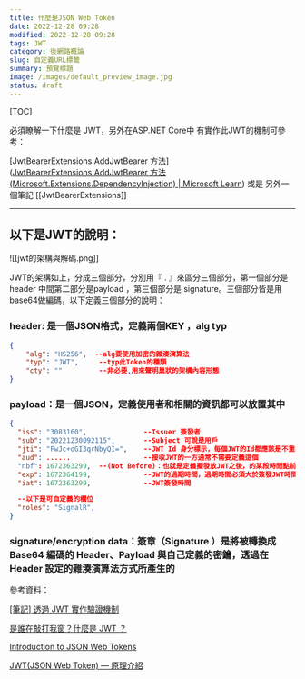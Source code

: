 ```yaml
---
title: 什麼是JSON Web Token
date: 2022-12-28 09:28
modified: 2022-12-28 09:28
tags: JWT
category: 後網路概論
slug: 自定義URL標籤
summary: 預覽標題
image: /images/default_preview_image.jpg
status: draft
---
```


[TOC]

必須瞭解一下什麼是 JWT，另外在ASP.NET Core中 有實作此JWT的機制可參考：

[JwtBearerExtensions.AddJwtBearer 方法]([JwtBearerExtensions.AddJwtBearer 方法 (Microsoft.Extensions.DependencyInjection) | Microsoft Learn](https://learn.microsoft.com/zh-tw/dotnet/api/microsoft.extensions.dependencyinjection.jwtbearerextensions.addjwtbearer?view=aspnetcore-7.0))
或是 另外一個筆記 [[JwtBearerExtensions]]

---

## 以下是JWT的說明：

![[jwt的架構與解碼.png]]

JWT的架構如上，分成三個部分，分別用『 . 』來區分三個部分，第一個部分是header 中間第二部分是payload ，第三個部分是 signature。三個部分皆是用base64做編碼，以下定義三個部分的說明：

### header: 是一個JSON格式，定義兩個KEY ，alg      typ

```json
{  
	"alg": "HS256",  --alg要使用加密的雜湊演算法
	"typ": "JWT",     --typ此Token的種類
	"cty": ""         --非必要,用來聲明巢狀的架構內容形態
}
```

### payload：是一個JSON，定義使用者和相關的資訊都可以放置其中

```JSON
{
  "iss": "3083160",              --Issuer 簽發者
  "sub": "20221230092115",       --Subject 可說是用戶
  "jti": "FwJc+oGI3qrNbyQI=",    --JWT Id 身分標示，每個JWT的Id都應該是不重複的
  "aud": ......                  --接收JWT的一方通常不需要定義這個
  "nbf": 1672363299,  --(Not Before)：也就是定義擬發放JWT之後，的某段時間點前該JWT仍舊是不可用的
  "exp": 1672364199,             --JWT的過期時間，過期時間必須大於簽發JWT時間
  "iat": 1672363299,             --JWT簽發時間

  --以下是可自定義的欄位
  "roles": "SignalR",
}

```


### signature/encryption data：簽章（Signature ）是將被轉換成 Base64 編碼的 Header、Payload 與自己定義的密鑰，透過在 Header 設定的雜湊演算法方式所產生的



參考資料：

[[筆記] 透過 JWT 實作驗證機制](https://medium.com/%E9%BA%A5%E5%85%8B%E7%9A%84%E5%8D%8A%E8%B7%AF%E5%87%BA%E5%AE%B6%E7%AD%86%E8%A8%98/%E7%AD%86%E8%A8%98-%E9%80%8F%E9%81%8E-jwt-%E5%AF%A6%E4%BD%9C%E9%A9%97%E8%AD%89%E6%A9%9F%E5%88%B6-2e64d72594f8)

[是誰在敲打我窗？什麼是 JWT ？](https://5xruby.tw/posts/what-is-jwt)

[Introduction to JSON Web Tokens](https://jwt.io/introduction)

[JWT(JSON Web Token) — 原理介紹](https://medium.com/%E4%BC%81%E9%B5%9D%E4%B9%9F%E6%87%82%E7%A8%8B%E5%BC%8F%E8%A8%AD%E8%A8%88/jwt-json-web-token-%E5%8E%9F%E7%90%86%E4%BB%8B%E7%B4%B9-74abfafad7ba)